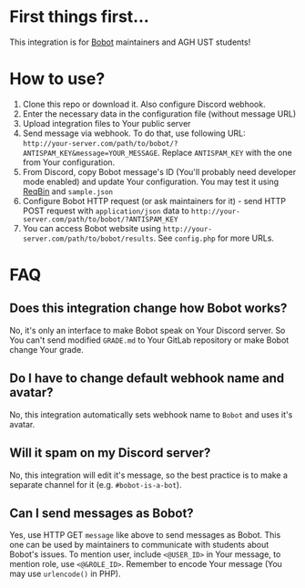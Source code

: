 # First things first...

This integration is for [Bobot](https://gitlab.com/bobot-is-a-bot) maintainers and AGH UST students!

# How to use?

1. Clone this repo or download it. Also configure Discord webhook.
2. Enter the necessary data in the configuration file (without message URL)
3. Upload integration files to Your public server
4. Send message via webhook. To do that, use following URL: `http://your-server.com/path/to/bobot/?ANTISPAM_KEY&message=YOUR_MESSAGE`. Replace `ANTISPAM_KEY` with the one from Your configuration.
5. From Discord, copy Bobot message's ID (You'll probably need developer mode enabled) and update Your configuration. You may test it using [ReqBin](https://reqbin.com) and `sample.json`
6. Configure Bobot HTTP request (or ask maintainers for it) - send HTTP POST request with `application/json` data to `http://your-server.com/path/to/bobot/?ANTISPAM_KEY`
7. You can access Bobot website using `http://your-server.com/path/to/bobot/results`. See `config.php` for more URLs.

# FAQ

## Does this integration change how Bobot works?

No, it's only an interface to make Bobot speak on Your Discord server. So You can't send modified `GRADE.md` to Your GitLab repository or make Bobot change Your grade.

## Do I have to change default webhook name and avatar?

No, this integration automatically sets webhook name to `Bobot` and uses it's avatar.

## Will it spam on my Discord server?

No, this integration will edit it's message, so the best practice is to make a separate channel for it (e.g. `#bobot-is-a-bot`).

## Can I send messages as Bobot?

Yes, use HTTP GET `message` like above to send messages as Bobot. This one can be used by maintainers to communicate with students about Bobot's issues. To mention user, include `<@USER_ID>` in Your message, to mention role, use `<@&ROLE_ID>`. Remember to encode Your message (You may use `urlencode()` in PHP).